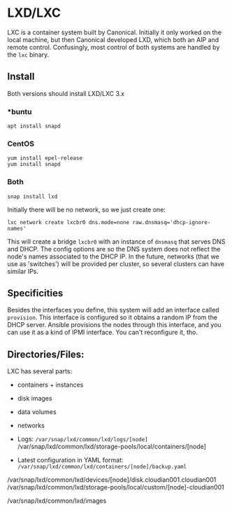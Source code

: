 # LXD/LXC

LXC is a container system built by Canonical. Initially it only worked on the local machine, but then
Canonical developed LXD, which both an AIP and remote control. Confusingly, most control of both systems
are handled by the `lxc` binary.

## Install

Both versions should install LXD/LXC 3.x

### *buntu

    apt install snapd

### CentOS

    yum install epel-release
    yum install snapd

### Both

    snap install lxd

Initially there will be no network, so we just create one:

    lxc network create lxcbr0 dns.mode=none raw.dnsmasq='dhcp-ignore-names'

This will create a bridge `lxcbr0` with an instance of `dnsmasq` that serves DNS and DHCP. The config
options are so the DNS system does not reflect the node's names associated to the DHCP IP. In the future,
networks (that we use as 'switches') will be provided per cluster, so several clusters can have similar
IPs.

## Specificities

Besides the interfaces you define, this system will add an interface called `provision`. This interface
is configured so it obtains a random IP from the DHCP server. Ansible provisions the nodes through this
interface, and you can use it as a kind of IPMI interface. You can't reconfigure it, tho.


## Directories/Files:

LXC has several parts:

* containers + instances
* disk images
* data volumes
* networks

* Logs: `/var/snap/lxd/common/lxd/logs/[node]`
/var/snap/lxd/common/lxd/storage-pools/local/containers/[node]

* Latest configuration in YAML format: `/var/snap/lxd/common/lxd/containers/[node]/backup.yaml`

/var/snap/lxd/common/lxd/devices/[node]/disk.cloudian001.cloudian001
/var/snap/lxd/common/lxd/storage-pools/local/custom/[node]-cloudian001

/var/snap/lxd/common/lxd/images
